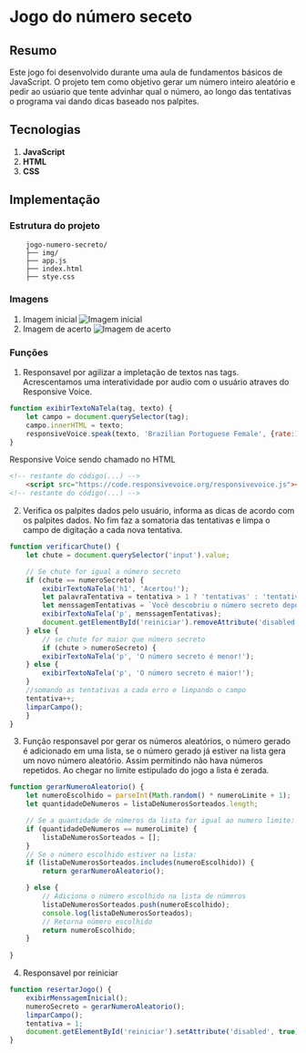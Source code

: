 # Jogo do número seceto

## Resumo
Este jogo foi desenvolvido durante uma aula de fundamentos básicos de JavaScript. O projeto tem como objetivo gerar um número inteiro aleatório e pedir ao usúario que tente advinhar qual o número, ao longo das tentativas o programa vai dando dicas baseado nos palpites.

## Tecnologias

1. **JavaScript**
2. **HTML**
3. **CSS**

## Implementação
### Estrutura do projeto
```plaintext
    jogo-numero-secreto/
    ├── img/
    ├── app.js
    ├── index.html
    ├── stye.css
```
### Imagens
1. Imagem inicial
![Imagem inicial](image.png)
2. Imagem de acerto
![Imagem de acerto](image-1.png)
### Funções
1. Responsavel por agilizar a impletação de textos nas tags. Acrescentamos uma interatividade por audio com o usuário atraves do Responsive Voice.
```javascript
function exibirTextoNaTela(tag, texto) {
    let campo = document.querySelector(tag);
    campo.innerHTML = texto;
    responsiveVoice.speak(texto, 'Brazilian Portuguese Female', {rate:1.2});
}
```
Responsive Voice sendo chamado no HTML
```html
<!-- restante do código(...) -->
    <script src="https://code.responsivevoice.org/responsivevoice.js"></script>
<!-- restante do código(...) -->
```
2. Verifica os palpites dados pelo usuário, informa as dicas de acordo com os palpites dados. No fim faz a somatoria das tentativas e limpa o campo de digitação a cada nova tentativa.
```javascript
function verificarChute() {
    let chute = document.querySelector('input').value;

    // Se chute for igual a número secreto
    if (chute == numeroSecreto) {
        exibirTextoNaTela('h1', 'Acertou!');
        let palavraTentativa = tentativa > 1 ? 'tentativas' : 'tentativa';
        let menssagemTentativas = `Você descobriu o número secreto depois de ${tentativa} ${palavraTentativa}!`;
        exibirTextoNaTela('p', menssagemTentativas);
        document.getElementById('reiniciar').removeAttribute('disabled');
    } else {
        // se chute for maior que número secreto
        if (chute > numeroSecreto) {
        exibirTextoNaTela('p', 'O número secreto é menor!');
    } else {
        exibirTextoNaTela('p', 'O número secreto é maior!');
    }
    //somando as tentativas a cada erro e limpando o campo
    tentativa++;
    limparCampo();
    }
}
```
3. Função responsavel por gerar os números aleatórios, o número gerado é adicionado em uma lista, se o número gerado já estiver na lista gera um novo número aleatório. Assim permitindo não hava números repetidos. Ao chegar no limite estipulado do jogo a lista é zerada.
```javascript
function gerarNumeroAleatorio() {
    let numeroEscolhido = parseInt(Math.random() * numeroLimite + 1);
    let quantidadeDeNumeros = listaDeNumerosSorteados.length;

    // Se a quantidade de números da lista for igual ao numero limite:
    if (quantidadeDeNumeros == numeroLimite) {
        listaDeNumerosSorteados = [];
    }
    // Se o número escolhido estiver na lista:
    if (listaDeNumerosSorteados.includes(numeroEscolhido)) {
        return gerarNumeroAleatorio();  

    } else {
        // Adiciona o número escolhido na lista de números
        listaDeNumerosSorteados.push(numeroEscolhido);
        console.log(listaDeNumerosSorteados);
        // Retorna número escolhido
        return numeroEscolhido;
    }
    
}
```
4. Responsavel por reiniciar
```javascript
function resertarJogo() {
    exibirMenssagemInicial();
    numeroSecreto = gerarNumeroAleatorio();
    limparCampo();
    tentativa = 1;
    document.getElementById('reiniciar').setAttribute('disabled', true);
}
```